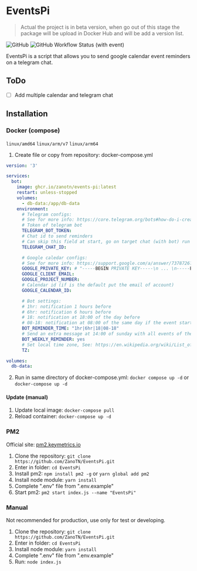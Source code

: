 # EventsPi

> Actual the project is in beta version, when go out of this stage the package will be upload in Docker Hub and will be add a version list.

![GitHub](https://img.shields.io/github/license/ZanoTN/EventsPi?style=flat-square&color=5ba839)
![GitHub Workflow Status (with event)](https://img.shields.io/github/actions/workflow/status/ZanoTN/EventsPi/publish-ghcr.yaml?style=flat-square&color=5ba839)

EventsPi is a script that allows you to send google calendar event reminders on a telegram chat.

## ToDo
- [ ] Add multiple calendar and telegram chat

## Installation
### Docker (compose)
```linux/amd64``` ```linux/arm/v7``` ```linux/arm64```

1. Create file or copy from repository: docker-compose.yml
```yaml
version: '3'

services:
  bot:
    image: ghcr.io/zanotn/events-pi:latest
    restart: unless-stopped
    volumes:
      - db-data:/app/db-data
    environment:
      # Telegram configs:
      # See for more info: https://core.telegram.org/bots#how-do-i-create-a-bot
      # Token of telegram bot
      TELEGRAM_BOT_TOKEN:         
      # Chat id to send reminders
      # Can skip this field at start, go on target chat (with bot) run "/id" and recrate the container with this field
      TELEGRAM_CHAT_ID:

      # Google caledar configs:
      # See for more info: https://support.google.com/a/answer/7378726?hl=en
      GOOGLE_PRIVATE_KEY: # "-----BEGIN PRIVATE KEY-----\n ... \n-----END PRIVATE KEY-----\n"
      GOOGLE_CLIENT_EMAIL:        
      GOOGLE_PROJECT_NUMBER:
      # Calendar id (if is the default put the email of account)      
      GOOGLE_CALENDAR_ID:

      # Bot settings:
      # 1hr: notification 1 hours before
      # 6hr: notification 6 hours before
      # 18: notification at 18:00 of the day before
      # 08-18: notification at 08:00 of the same day if the event start after 18:00 otherwise at 18:00 of the day before
      BOT_REMINDER_TIME: "1hr|6hr|18|08-18"
      # Send an extra message at 14:00 of sunday with all events of the next week (yes|no)
      BOT_WEEKLY_REMINDER: yes
      # Set local time zone, See: https://en.wikipedia.org/wiki/List_of_tz_database_time_zones
      TZ:

volumes:
  db-data:
```
2. Run in same directory of docker-compose.yml: ```docker compose up -d``` or ```docker-compose up -d```

#### Update (manual)
1. Update local image: ```docker-compose pull```
2. Reload container: ```docker-compose up -d```

### PM2
Official site: [pm2.keymetrics.io](https://pm2.keymetrics.io/)
1. Clone the repository: ```git clone https://github.com/ZanoTN/EventsPi.git```
2. Enter in folder: ```cd EventsPi```
3. Install pm2: ```npm install pm2 -g``` or ```yarn global add pm2```
4. Install node module: ```yarn install```
5. Complete ".env" file from ".env.example"
6. Start pm2: ```pm2 start index.js --name "EventsPi"```

### Manual
Not recommended for production, use only for test or developing.
1. Clone the repository: ```git clone https://github.com/ZanoTN/EventsPi.git```
2. Enter in folder: ```cd EventsPi```
3. Install node module: ```yarn install```
4. Complete ".env" file from ".env.example"
5. Run: ```node index.js```
